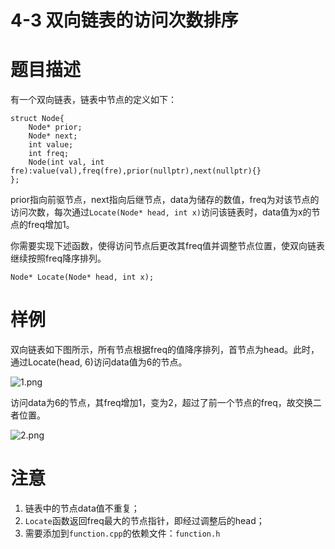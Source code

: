 # 4-3 双向链表的访问次数排序

# 题目描述

有一个双向链表，链表中节点的定义如下：

```
struct Node{
    Node* prior;
    Node* next;
    int value;
    int freq;
    Node(int val, int fre):value(val),freq(fre),prior(nullptr),next(nullptr){}
};
```

prior指向前驱节点，next指向后继节点，data为储存的数值，freq为对该节点的访问次数，每次通过`Locate(Node* head, int x)`访问该链表时，data值为x的节点的freq增加1。

你需要实现下述函数，使得访问节点后更改其freq值并调整节点位置，使双向链表继续按照freq降序排列。

```
Node* Locate(Node* head, int x);
```

# 样例

双向链表如下图所示，所有节点根据freq的值降序排列，首节点为head。此时，通过Locate(head, 6)访问data值为6的节点。

![1.png](/api/users/image?path=4523/images/1662805683132.png)

访问data为6的节点，其freq增加1，变为2，超过了前一个节点的freq，故交换二者位置。

![2.png](/api/users/image?path=4523/images/1662805881509.png)

# 注意


1. 链表中的节点data值不重复；
2. `Locate`函数返回freq最大的节点指针，即经过调整后的head；
3. 需要添加到`function.cpp`的依赖文件：`function.h`




